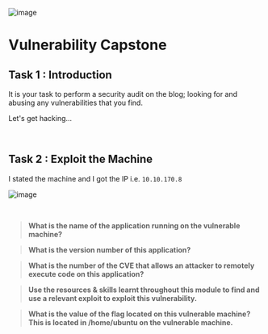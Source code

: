 ![image](https://github.com/user-attachments/assets/dc69df1b-7cd9-4df8-ad10-9a28431a8354)


# Vulnerability Capstone


## Task 1 : Introduction
  It is your task to perform a security audit on the blog; looking for and abusing any vulnerabilities that you find.

Let's get hacking...

<br>

## Task 2 : Exploit the Machine
   
   I stated the machine and I got the IP i.e. `10.10.170.8`
   
![image](https://github.com/user-attachments/assets/23788df8-f339-4ede-a6ce-7a83a67c7cc8)

<br>

> **What is the name of the application running on the vulnerable machine?**
  

> **What is the version number of this application?**

> **What is the number of the CVE that allows an attacker to remotely execute code on this application?**

> **Use the resources & skills learnt throughout this module to find and use a relevant exploit to exploit this vulnerability.**

> **What is the value of the flag located on this vulnerable machine? This is located in /home/ubuntu on the vulnerable machine.**





